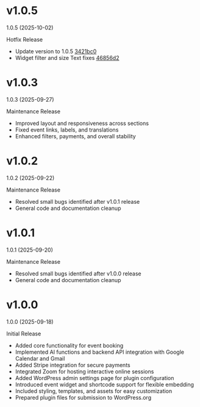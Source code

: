 # v1.0.5

1.0.5 (2025-10-02)

Hotfix Release

- Update version to 1.0.5 [3421bc0](https://github.com/coderisetechnologiesinc/servvai-event-booking/commit/3421bc0)
- Widget filter and size Text fixes [46856d2](https://github.com/coderisetechnologiesinc/servvai-event-booking/commit/46856d2)

# v1.0.3

1.0.3 (2025-09-27)

Maintenance Release
- Improved layout and responsiveness across sections
- Fixed event links, labels, and translations
- Enhanced filters, payments, and overall stability

# v1.0.2

1.0.2 (2025-09-22)

Maintenance Release

- Resolved small bugs identified after v1.0.1 release
- General code and documentation cleanup

# v1.0.1

1.0.1 (2025-09-20)

Maintenance Release

- Resolved small bugs identified after v1.0.0 release
- General code and documentation cleanup

# v1.0.0

1.0.0 (2025-09-18)

Initial Release

- Added core functionality for event booking
- Implemented AI functions and backend API integration with Google Calendar and Gmail
- Added Stripe integration for secure payments
- Integrated Zoom for hosting interactive online sessions
- Added WordPress admin settings page for plugin configuration
- Introduced event widget and shortcode support for flexible embedding
- Included styling, templates, and assets for easy customization
- Prepared plugin files for submission to WordPress.org
